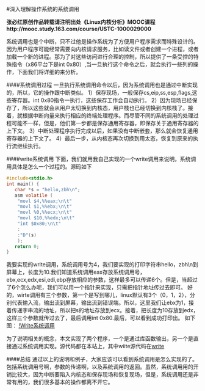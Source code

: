 #深入理解操作系统的系统调用

**张必红原创作品转载请注明出处《Linux内核分析》MOOC课程http://mooc.study.163.com/course/USTC-1000029000**

系统调用也是个中断，只不过他是操作系统为了方便用户程序需求而特殊设计的。因为用户程序可能经常需要向内核请求服务，比如读文件或者创建一个进程，或者加载一个新的进程。那为了对这些访问进行合理的控制，所以提供了一条受控的特殊指令（x86平台下是int 0x80）,当一旦执行这个命令之后，就会执行一些列的操作，下面我们将详细的来分析。

####系统调用过程
一旦执行系统调用命令以后，因为系统调用也是通过中断实现的，所以，它的操作跟中断类似。
1）保存现场，一般保存cs,eip,ss,esp,flags,这些寄存器。int 0x80指令一执行，这些保存工作会自动执行。
2）因为现场已经保存了，所以这些就会从用户太切换到内核态，用户栈也已经切换到内核栈了。接着，就根据中断向量来执行相应的终端处理程序。而尽管不同的系统调用的处理过程可能不一样，但是，他们第一步都是保存通用寄存器，即保存关于通用寄存器的上下文。
3）中断处理程序执行完成以后，如果没有中断嵌套，那么就会恢复通用寄存器的上下文了。
4）最后一步，从内核态再次切换到用太态，恢复到原来的执行流继续执行。

####write系统调用
下面，我们就用我自己实现的一个write调用来说明，系统调用具体是怎么一个过程的。源码如下
``` C
#include<stdio.h>
int main() {
   char *s = "hello,zbh\n";
   asm volatile (
	"movl $4,%%eax;\n\t"
	"movl $1,%%ebx;\n\t"
	"movl %0,%%ecx;\n\t"
	"movl $10,%%edx;\n\t"
	"int $0x80;\n\t"
	:
	:"D"(s)
	);
   return 0;
}
```
我要实现的write调用，系统调用号为4，我们要实现的打印字符串hello，zbh\n到屏幕上，长度为10.我们知道系统调用eax存放系统调用号，ebx,ecx,edx,esi,edi,ebp存放相应的参数，这样最多可以传递6个。但是，当超过了6个怎么办呢，我们可以用一个指针来实现，只需把指针地址传过去即可。
好的，wirte调用有三个参数，第一个是写到哪儿，linux默认有3个（0，1，2），分别代表输入流，输出流到屏幕，输出流到错误端。所以，这里我们让ebx为1，接着传递字串流的地址，所以把s的地址存放到ecx。接着，把长度为10存放到edx，这样三个参数就传过去了，最后调用int 0x80.最后，可以看到成功打印出。
如下图：
[!Write系统调用](https://github.com/zbh24/LinuxCourseBlog/blob/master/SystemCall/2015-03-28%2021:49:34.png)

为了说明相关的概念，本文实现了两个程序，一个是通过库函数输出，另一个是直接通过系统调用实现。源代码都在本站上，其中wiite源代码在[write](https://github.com/zbh24/LinuxCourseBlog/blob/master/SystemCall/write.c)

####总结
通过以上的说明和例子，大家应该可以看到系统调用是怎么实现的了。包括系统调用号啊，参数的传递啊，以及系统调用的返回。虽然，系统调用用的开销比较大，因为中断要陷入内核态和保存现场和恢复现场，但是，系统调用还是非常有用的，我们很多基本的操作都离不开它。

